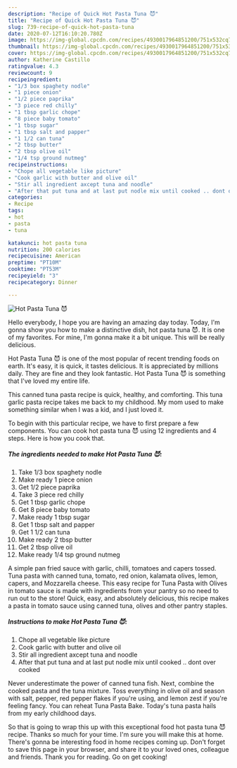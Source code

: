 ```yaml
---
description: "Recipe of Quick Hot Pasta Tuna 😈"
title: "Recipe of Quick Hot Pasta Tuna 😈"
slug: 739-recipe-of-quick-hot-pasta-tuna
date: 2020-07-12T16:10:20.780Z
image: https://img-global.cpcdn.com/recipes/4930017964851200/751x532cq70/hot-pasta-tuna-😈-recipe-main-photo.jpg
thumbnail: https://img-global.cpcdn.com/recipes/4930017964851200/751x532cq70/hot-pasta-tuna-😈-recipe-main-photo.jpg
cover: https://img-global.cpcdn.com/recipes/4930017964851200/751x532cq70/hot-pasta-tuna-😈-recipe-main-photo.jpg
author: Katherine Castillo
ratingvalue: 4.3
reviewcount: 9
recipeingredient:
- "1/3 box spaghety nodle"
- "1 piece onion"
- "1/2 piece paprika"
- "3 piece red chilly"
- "1 tbsp garlic chope"
- "8 piece baby tomato"
- "1 tbsp sugar"
- "1 tbsp salt and papper"
- "1 1/2 can tuna"
- "2 tbsp butter"
- "2 tbsp olive oil"
- "1/4 tsp ground nutmeg"
recipeinstructions:
- "Chope all vegetable like picture"
- "Cook garlic with butter and olive oil"
- "Stir all ingredient axcept tuna and noodle"
- "After that put tuna and at last put nodle mix until cooked .. dont over cooked"
categories:
- Recipe
tags:
- hot
- pasta
- tuna

katakunci: hot pasta tuna 
nutrition: 200 calories
recipecuisine: American
preptime: "PT10M"
cooktime: "PT53M"
recipeyield: "3"
recipecategory: Dinner

---
```



![Hot Pasta Tuna 😈](https://img-global.cpcdn.com/recipes/4930017964851200/751x532cq70/hot-pasta-tuna-😈-recipe-main-photo.jpg)

Hello everybody, I hope you are having an amazing day today. Today, I'm gonna show you how to make a distinctive dish, hot pasta tuna 😈. It is one of my favorites. For mine, I'm gonna make it a bit unique. This will be really delicious.

Hot Pasta Tuna 😈 is one of the most popular of recent trending foods on earth. It's easy, it is quick, it tastes delicious. It is appreciated by millions daily. They are fine and they look fantastic. Hot Pasta Tuna 😈 is something that I've loved my entire life.

This canned tuna pasta recipe is quick, healthy, and comforting. This tuna garlic pasta recipe takes me back to my childhood. My mom used to make something similar when I was a kid, and I just loved it.


To begin with this particular recipe, we have to first prepare a few components. You can cook hot pasta tuna 😈 using 12 ingredients and 4 steps. Here is how you cook that.

<!--inarticleads1-->

##### The ingredients needed to make Hot Pasta Tuna 😈:

1. Take 1/3 box spaghety nodle
1. Make ready 1 piece onion
1. Get 1/2 piece paprika
1. Take 3 piece red chilly
1. Get 1 tbsp garlic chope
1. Get 8 piece baby tomato
1. Make ready 1 tbsp sugar
1. Get 1 tbsp salt and papper
1. Get 1 1/2 can tuna
1. Make ready 2 tbsp butter
1. Get 2 tbsp olive oil
1. Make ready 1/4 tsp ground nutmeg


A simple pan fried sauce with garlic, chilli, tomatoes and capers tossed. Tuna pasta with canned tuna, tomato, red onion, kalamata olives, lemon, capers, and Mozzarella cheese. This easy recipe for Tuna Pasta with Olives in tomato sauce is made with ingredients from your pantry so no need to run out to the store! Quick, easy, and absolutely delicious, this recipe makes a pasta in tomato sauce using canned tuna, olives and other pantry staples. 

<!--inarticleads2-->

##### Instructions to make Hot Pasta Tuna 😈:

1. Chope all vegetable like picture
1. Cook garlic with butter and olive oil
1. Stir all ingredient axcept tuna and noodle
1. After that put tuna and at last put nodle mix until cooked .. dont over cooked


Never underestimate the power of canned tuna fish. Next, combine the cooked pasta and the tuna mixture. Toss everything in olive oil and season with salt, pepper, red pepper flakes if you&#39;re using, and lemon zest if you&#39;re feeling fancy. You can reheat Tuna Pasta Bake. Today&#39;s tuna pasta hails from my early childhood days. 

So that is going to wrap this up with this exceptional food hot pasta tuna 😈 recipe. Thanks so much for your time. I'm sure you will make this at home. There's gonna be interesting food in home recipes coming up. Don't forget to save this page in your browser, and share it to your loved ones, colleague and friends. Thank you for reading. Go on get cooking!
